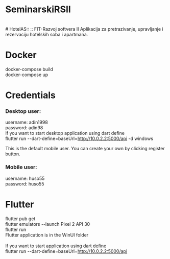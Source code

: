 # SeminarskiRSII
<br>
# HotelAS:: :: FIT-Razvoj softvera II
Aplikacija za pretrazivanje, upravljanje i rezervaciju hotelskih soba i apartmana.  

# Docker

   docker-compose build <br>
   docker-compose up

# Credentials

### Desktop user:
  username: adin1998                                                                                                                                              
  password: adin98
<br>
  If you want to start desktop application using dart define <br>
 flutter run --dart-define=baseUrl=http://10.0.2.2:5000/api -d windows<br>

  This is the default mobile user. You can create your own by clicking register button.
### Mobile user:
  username: huso55                                                                                                                                                     
  password: huso55
  
  # Flutter
  flutter pub get                                                                                                                                                       
  flutter emulators --launch Pixel 2 API 30                                                                                                                         
  flutter run <br> 
  Flutter application is in the WinUI folder <br>
  <br>
  If you want to start application using dart define <br>
 flutter run --dart-define=baseUrl=http://10.0.2.2:5000/api <br>




